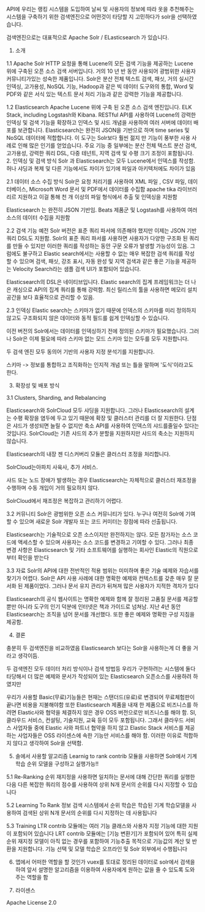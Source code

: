 API에 우리는 랭킹 시스템을 도입하여 날씨 및 사용자의 정보에 따라 옷을 추천해주는 시스템을 구축하기 위한 검색엔진으로 어떤것이 타당할 지 고민하다가 solr을 선택하였습니다.

검색엔진으로는 대표적으로 Apache Solr / ELasticsearch 가 있습니다.

1. 소개

1.1 Apache Solr
HTTP 요청을 통해 Lucene의 모든 검색 기능을 제공하는 Lucene 위에 구축된 오픈 소스 검색 서버입니다. 거의 10 년 반 동안 사용되어 광범위한 사용자 커뮤니티가있는 성숙한 제품입니다. Solr은 분산 전체 텍스트 검색, 패싯, 거의 실시간 인덱싱, 고가용성, NoSQL 기능, Hadoop과 같은 빅 데이터 도구와의 통합, Word 및 PDF와 같은 서식 있는 텍스트 문서 처리 기능과 같은 강력한 기능을 제공합니다.

1.2 Elasticsearch
Apache Lucene 위에 구축 된 오픈 소스 검색 엔진입니다. ELK Stack, including Logstash와 Kibana. RESTful API를 사용하여 Lucene의 강력한 인덱싱 및 검색 기능을 확장하고 인덱스 및 샤드 개념을 사용하여 여러 서버에 데이터 배포를 보관합니다. Elasticsearch는 완전히 JSON을 기반으로 하며 time series 및 NoSQL 데이터에 적합합니다. 이 도구는 Solr보다 훨씬 젊지 만 기능이 풍부한 사용 사례로 인해 많은 인기를 얻었습니다. 주요 기능 중 일부에는 분산 전체 텍스트 분산 검색, 고가용성, 강력한 쿼리 DSL, 다중 테넌트, 지역 검색 및 수평 크기 조정이 포함됩니다.
2. 인덱싱 및 검색 방식
Solr 과 Elasticsearch는 모두 Lucene에서 인덱스를 작성함.
허나 샤딩과 복제 및 다른 기능에서도 차이가 있기에 파일과 아키텍처에도 차이가 있음

2.1 데이터 소스 수집 방식
Solr은 요청 처리기를 사용하여 XML 파일 , CSV 파일, 데이터베이스, Microsoft Word 문서 및 PDF에서 데이터를 수집함 apache tika 라이브러리르 지원하고 이걸 통해 천 개 이상의 파일 형식에서 추출 및 인덱싱을 지원함

Elasticsearch 는 완전히 JSON 기반임. Beats 제품군 및 Logstash를 사용하여 여러 소스의 데이터 수집을 지원함

2.2 검색 기능
예전 Solr 버전은 표준 쿼리 파서에 의존해야 했지만 이제는 JSON 기반 쿼리 DSL도 지원함. Solr의 표준 쿼리 파서를 사용하면 사용자가 다양한 구조화 된 쿼리를 만들 수 있지만 이러한 쿼리를 작성하는 동안 구문 오류가 발생할 가능성이 있음.
그럼에도 불구하고 Elastic search에서는 사용할 수 없는 매우 복잡한 검색 쿼리를 작성할 수 있으며 검색, 패싯, 강조 표시, 자동 완성 및 지역 검색과 같은 좋은 기능을 제공하는 Velocity Search라는 샘플 검색 UI가 포함되어 있습니다.
		
Elasticsearch의 DSL은 네이티브입니다. Elastic search의 집계 프레임워크는 더 나은 캐싱으로 API의 집계 쿼리를 통해 강력함. 최신 릴리스의 툴을 사용하면 메모리 설치 공간을 보다 효율적으로 관리할 수 있음.

2.3 인덱싱
Elastic search는 스키마가 없기 때문에 인덱스의 스키마를 미리 정의하지 않고도 구조화되지 않은 데이터와 동적 필드를 쉽게 인덱싱할 수 있습니다. 
		
이전 버전의 Solr에서는 데이터를 인덱싱하기 전에 정의된 스키마가 필요했습니다. 그러나 Solr은 이제 필요에 따라 스키마 없는 모드 스키마 있는 모두를 모두 지원합니다.
		
두 검색 엔진 모두 동의어 기반의 사용자 지정 분석기를 지원합니다.

스키마 -> 정보를 통합하고 조직화하는 인지적 개념 또는 틀을 말하며 '도식'이라고도 한다.

3. 확장성 및 배포 방식

3.1 Clusters, Sharding, and Rebalancing
		
Elasticsearch와 SolrCloud 모두 샤딩을 지원합니다. 
그러나 Elasticsearch의 설계는 수평 확장을 염두에 두고 있기 때문에 확장 및 클러스터 관리를 더 잘 지원한다. 단점은 샤드가 생성되면 늘릴 수 없지만 축소 API를 사용하여 인덱스의 샤드를줄일수 있다는 것입니다.  SolrCloud는 기존 샤드의 추가 분할을 지원하지만 샤드의 축소는 지원하지 않습니다.

Elasticsearch의 내장 젠 디스커버리 모듈은 클러스터 조정을 처리합니다. 

SolrCloud는아파치 사육사, 추가 서비스.

샤드 또는 노드 장애가 발생하는 경우 Elasticsearch는 자체적으로 클러스터 재조정을 수행하며 수동 개입이 거의 필요하지 않다.

 SolrCloud에서 재조정은 복잡하고 관리하기 어렵다.

3.2 커뮤니티
Solr은 광범위한 오픈 소스 커뮤니티가 있다. 누구나 여전히 Solr에 기여할 수 있으며 새로운 Solr 개발자 또는 코드 커미터는 장점에 따라 선출됩니다.

Elasticsearch는 기술적으로 오픈 소스이지만 완전하지는 않다. 모든 참가자는 소스 코드에 액세스할 수 있으며 사용자는 소스 코드를 변경하고 기여할 수 있다. 그러나 최종 변경 사항은 Elasticsearch 및 기타 소프트웨어를 실행하는 회사인 Elastic의 직원으로부터 확인을 받는다

3.3 자료
Solr의 API에 대한 전반적인 적용 범위는 미미하며 좋은 기술 예제와 자습서를 찾기가 어렵다. Solr은 API 사용 사례에 대한 명확한 예제와 컨텍스트를 갖춘 매우 잘 문서화 된 제품이었다.
그러나 문서 유지 관리가 뒤쳐져 많은 사용자가 지적한 격차가 있다

Elasticsearch의 공식 웹사이트는 명확한 예제와 함께 잘 정리된 고품질 문서를 제공할 뿐만 아니라 도구의 인기 덕분에 인터넷은 책과 가이드로 넘쳐남. 지난 4년 동안 Elasticsearch는 조직을 넘어 문서를 개선했다. 또한 좋은 예제와 명확한 구성 지침을 제공함.

		
4. 결론

충분히 두 검색엔진을 비교하였음 
Elasticsearch 보다는 Solr을 사용하는게 더 좋을 거라고 생각이듬.

두 검색엔진 모두 데이터 처리 방식이나 검색 방법등 우리가 구현하려는 시스템에 둘다 타당해서
더 많은 예제와 문서가 작성되어 있는 Elasticsearch 오픈소스를 사용하려 하였지만

우리가 사용할 Basic(무료)기능들은 현재는 스탠더드(유료)로 변경되어 무료체험판이 끝나면 비용을 지불해야함 
또한 Elasticsearch 제품을 내재 한 제품으로 비즈니스를 하려면 Elastic사와 협약을 체결하지 않은 경우 OSS 버전으로만 비즈니스를 해야 함.
SI, 클라우드 서비스, 컨설팅, 기술지원, 교육 등이 모두 포함됩니다. 그래서 클라우드 서비스 사업자들 중에 Elastic 사와 파트너 협약을 하지 않고 Elastic Stack 서비스를 제공하는 사업자들은 OSS 라이센스에 속한 기능만 서비스를 해야 함.
이러한 이유로 적합하지 않다고 생각하여 Solr을 선택함.

5. 솔에서 사용할 알고리즘
Learnig to rank contrib 모듈을 사용하면 Solr에서 기계학습 순위 모델을 구성하고 실행가능!!

5.1 Re-Ranking
순위 재지정을 사용하면 일치하는 문서에 대해 간단한 쿼리를 실행한 다음 다른 복잡한 쿼리의 점수를 사용하여 상위 N개 문서의 순위를 다시 지정할 수 있습니다

5.2 Learning To Rank
정보 검색 시스템에서 순위 학습은 학습된 기계 학습모델을 사용하여 검색된 상위 N개 문서의 순위를 다시 지정하는 데 사용됩니다

5.3 Training
LTR contrib 모듈에는 여러 기능 클래스와 사용자 지정 기능에 대한 지원이 포함되어 있습니다
LRT contrib 모듈에는 [기능 변환기]가 포함되어 있어 특히 실제 순위 재지정 모델이 아직 없는 경우를 포함하여 기능추출 목적으로 기능값의 계산 및 반환을 지원합니다. 기능 선택 및 모델 학습은 오프라인 및 Solr 외부에서 수행됩니다


6. 앱에서 어떠한 역할을 할 것인가
vuex를 토대로 정리된 데이터로 solr에서 검색을 하여 앞서 설명한 알고리즘을 이용하여 사용자에게 원하는 값을 줄 수 있도록 도와주는 역할을 함 

7. 라이센스

Apache License 2.0 












